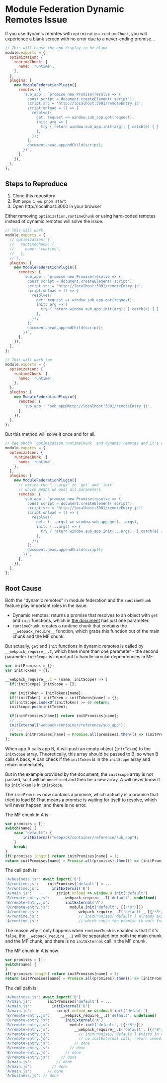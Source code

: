 # Module Federation Dynamic Remotes Issue

If you use dynamic remotes with `optimization.runtimeChunk`, you will experience a blank screen with no error due to a never-ending promise...

```js
// This will cause the app display to be blank
module.exports = {
  optimization: {
    runtimeChunk: {
      name: 'runtime',
    },
  },
  plugins: [
    new ModuleFederationPlugin({
      remotes: {
        'sub_app': `promise new Promise(resolve => {
          const script = document.createElement('script');
          script.src = 'http://localhost:3001/remoteEntry.js';
          script.onload = () => {
            resolve({
              get: request => window.sub_app.get(request),
              init: arg => {
                try { return window.sub_app.init(arg); } catch(e) { }
              },
            });
          };
          document.head.appendChild(script);
        })`,
      },
    }),
  ],
};
```

## Steps to Reproduce

1. Clone this repository
2. Run `pnpm i && pnpm start`
3. Open http://localhost:3000 in your browser

Either removing `optimization.runtimeChunk` or using hard-coded remotes instead of dynamic remotes will solve the issue.

```js
// This will work
module.exports = {
  // optimization: {
  //   runtimeChunk: {
  //     name: 'runtime',
  //   },
  // },
  plugins: [
    new ModuleFederationPlugin({
      remotes: {
        'sub_app': `promise new Promise(resolve => {
          const script = document.createElement('script');
          script.src = 'http://localhost:3001/remoteEntry.js';
          script.onload = () => {
            resolve({
              get: request => window.sub_app.get(request),
              init: arg => {
                try { return window.sub_app.init(arg); } catch(e) { }
              },
            });
          };
          document.head.appendChild(script);
        })`,
      },
    }),
  ],
};
```

```js
// This will work too
module.exports = {
  optimization: {
    runtimeChunk: {
      name: 'runtime',
    },
  },
  plugins: [
    new ModuleFederationPlugin({
      remotes: {
        'sub_app': 'sub_app@http://localhost:3001/remoteEntry.js',
      },
    }),
  ],
};
```

But this method will solve it once and for all.

```js
// Kee pboth `optimization.runtimeChunk` and dynamic remotes and it's working
module.exports = {
  optimization: {
    runtimeChunk: {
      name: 'runtime',
    },
  },
  plugins: [
    new ModuleFederationPlugin({
      // notice the "...args" in `get` and `init`
      // which means we pass all parameters
      remotes: {
        'sub_app': `promise new Promise(resolve => {
          const script = document.createElement('script');
          script.src = 'http://localhost:3001/remoteEntry.js';
          script.onload = () => {
            resolve({
              get: (...args) => window.sub_app.get(...args),
              init: (...args) => {
                try { return window.sub_app.init(...args); } catch(e) { }
              },
            });
          };
          document.head.appendChild(script);
        })`,
      },
    }),
  ],
};
```

## Root Cause

Both the "dynamic remotes" in module federation and the `runtimeChunk` feature play important roles in the issue.

- Dynamic remotes: returns a promise that resolves to an object with `get` and `init` functions, which in [the document](https://webpack.js.org/concepts/module-federation/#promise-based-dynamic-remotes) has just one parameter.
- `runtimeChunk`: creates a runtime chunk that contains the `__webpack_require__` function, which grabs this function out of the main chunk and the MF chunk.

But actually, `get` and `init` functions in dynamic remotes is called by `__webpack_require__.I`, which have more than one parameter - the second parameter `initScope` is important to handle circular dependencies in MF.

```js
var initPromises = {};
var initTokens = {};

__webpack_require__.I = (name, initScope) => {
  if(!initScope) initScope = [];

  var initToken = initTokens[name];
  if(!initToken) initToken = initTokens[name] = {};
  if(initScope.indexOf(initToken) >= 0) return;
  initScope.push(initToken);

  if(initPromises[name]) return initPromises[name];
  // ...
  initExternal("webpack/container/reference/sub_app");
  // ...
  return initPromises[name] = Promise.all(promises).then(() => (initPromises[name] = 1));
};
```

When app A calls app B, A will push an empty object (`initToken`) to the `initScope` array. Theoretically, this array should be passed to B, so when B calls A back, A can check if the `initToken` is in the `initScope` array and return immediately.

But in the example provided by the document, the `initScope` array is not passed, so it will be `undefined` and then be a new array. A will never know if its `initToken` is in `initScope`.

The `initPromises` now contains a promise, which actually is a promise that tried to load B! That means a promise is waiting for itself to resolve, which will never happen, and there is no error.

The MF chunk in A is:

```js
var promises = [];
switch(name) {
	case "default": {
		initExternal("webpack/container/reference/sub_app");
	}
	break;
}
if(!promises.length) return initPromises[name] = 1;
return initPromises[name] = Promise.all(promises).then(() => (initPromises[name] = 1));
```

The call path is:

```js
'A/business.js': await import('B')
'A/runtime.js':    initPromises['default'] = ...
'A/runtime.js':      initExternal('B')
'A/main.js':           script.onload => window.B.init('default')                    // A uses dynamic remotes
'B/remote-entry.js':     __webpack_require__.I('default', undefined)                // so the 2nd param is missing
'B/remote-entry.js':       initExternal('A')
'B/remote-entry.js':         module.init('default', [{/*B*/}])                      // B does not use dynamic remotes
'A/runtime.js':                __webpack_require__.I('default', [{/*B*/}, {/*A*/}]) // so the 2nd param is passed
'A/runtime.js':                  // initPromises['default'] already exists, return it
'A/runtime.js':                  // which cause the promise to wait for itself to resolve
```

The reason why it only happens when `runtimeChunk` is enabled is that if it's `false`, the `__webpack_require__.I` will be separated into both the main chunk and the MF chunk, and there is no `initExternal` call in the MF chunk.

The MF chunk in A is now:

```js
var promises = [];
switch(name) {
}
if(!promises.length) return initPromises[name] = 1;
return initPromises[name] = Promise.all(promises).then(() => (initPromises[name] = 1));
```

The call path is:

```js
'A/business.js': await import('B')
'A/main.js':       initPromises['default'] = ...
'A/main.js':         initExternal('B')
'A/main.js':           script.onload => window.B.init('default')                    // A uses dynamic remotes
'B/remote-entry.js':     __webpack_require__.I('default', undefined)                // so the 2nd param is missing
'B/remote-entry.js':       initExternal('A')
'B/remote-entry.js':         module.init('default', [{/*B*/}])                      // B does not use dynamic remotes
'A/remote-entry.js':           __webpack_require__.I('default', [{/*B*/}, {/*A*/}]) // so the 2nd param is passed
'A/remote-entry.js':             // initPromises['default'] exists in A/main.js, not A/remote-entry.js
'A/remote-entry.js':             // no initExternal call, return immediately
'A/remote-entry.js':           // done
'B/remote-entry.js':         // done
'B/remote-entry.js':       // done
'B/remote-entry.js':     // done
'A/main.js':           // done
'A/main.js':         // done
'A/main.js':       // done
'A/business.js': // done
```
